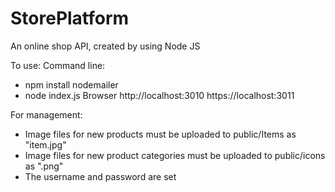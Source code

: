 # StorePlatform

An online shop API, created by using Node JS

To use:
Command line:
- npm install nodemailer 
- node index.js 
Browser
http://localhost:3010
https://localhost:3011

For management:
- Image files for new products must be uploaded to public/Items as "item<productIdNumber>.jpg" 
- Image files for new product categories must be uploaded to public/icons as "<categoryname>.png"
- The username and password are set
